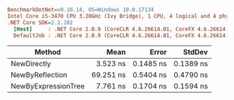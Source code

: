 ``` ini

BenchmarkDotNet=v0.10.14, OS=Windows 10.0.17134
Intel Core i5-3470 CPU 3.20GHz (Ivy Bridge), 1 CPU, 4 logical and 4 physical cores
.NET Core SDK=2.2.102
  [Host]     : .NET Core 2.0.9 (CoreCLR 4.6.26614.01, CoreFX 4.6.26614.01), 64bit RyuJIT
  DefaultJob : .NET Core 2.0.9 (CoreCLR 4.6.26614.01, CoreFX 4.6.26614.01), 64bit RyuJIT


```
|              Method |      Mean |     Error |    StdDev |
|-------------------- |----------:|----------:|----------:|
|         NewDirectly |  3.523 ns | 0.1485 ns | 0.1389 ns |
|     NewByReflection | 69.251 ns | 0.5404 ns | 0.4790 ns |
| NewByExpressionTree |  7.761 ns | 0.1704 ns | 0.1594 ns |
